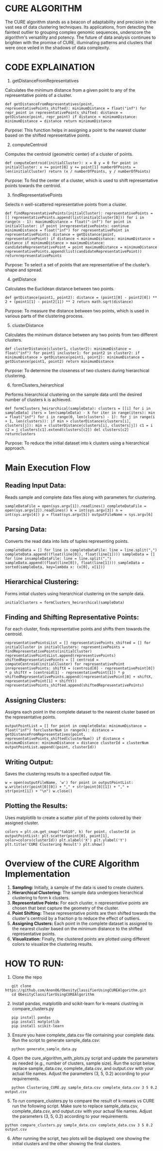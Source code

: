 # CURE ALGORITHM

The CURE algorithm stands as a beacon of adaptability and precision in the vast sea of data clustering techniques. Its applications, from detecting the faintest outlier to grouping complex genomic sequences, underscore the algorithm's versatility and potency. The future of data analysis continues to brighten with the promise of CURE, illuminating patterns and clusters that were once veiled in the shadows of data complexity.

# CODE EXPLAINATION

1. getDistanceFromRepresentatives

Calculates the minimum distance from a given point to any of the representative points of a cluster.

```
def getDistanceFromRepresentatives(point, representativePoints_shifted): minimumDistance = float("inf") for repr_point in representativePoints_shifted: distance = getDistance(point, repr_point) if distance < minimumDistance: minimumDistance = distance return minimumDistance
```

Purpose: This function helps in assigning a point to the nearest cluster based on the shifted representative points.

2. computeCentroid

Computes the centroid (geometric center) of a cluster of points.

    def computeCentroid(initialCluster): x = 0 y = 0 for point in initialCluster: x += point[0] y += point[1] numberOfPoints = len(initialCluster) return (x / numberOfPoints, y / numberOfPoints)

Purpose: To find the center of a cluster, which is used to shift representative points towards the centroid.

3. findRepresentativePoints

Selects n well-scattered representative points from a cluster.

    def findRepresentativePoints(initialCluster): representativePoints = [] representativePoints.append(list(initialCluster[0])) for i in range(n - 1): maximumDistance = float("-inf") for point in initialCluster: if point inrepresentativePoints: continue minimumDistance = float("inf") for representativePoint in representativePoints: distance = getDistance(point, representativePoint) if distance < minimumDistance: minimumDistance = distance if minimumDistance > maximumDistance: candidateRepresentativePoint = point maximumDistance = minimumDistance representativePoints.append(list(candidateRepresentativePoint)) returnrepresentativePoints

Purpose: To select a set of points that are representative of the cluster’s shape and spread.

4. getDistance

Calculates the Euclidean distance between two points.

    def getDistance(point1, point2): distance = (point1[0] - point2[0]) ** 2 + (point1[1] - point2[1]) ** 2 return math.sqrt(distance)

Purpose: To measure the distance between two points, which is used in various parts of the clustering process.

5. clusterDistance

Calculates the minimum distance between any two points from two different clusters.

    def clusterDistance(cluster1, cluster2): minimumDistance = float("inf") for point1 incluster1: for point2 in cluster2: if minimumDistance > getDistance(point1, point2): minimumDistance = getDistance(point1, point2) return minimumDistance

Purpose: To determine the closeness of two clusters during hierarchical clustering.

6. formClusters_heirarchical

Performs hierarchical clustering on the sample data until the desired number of clusters k is achieved.

    def formClusters_heirarchical(sampleData): clusters = [[i] for i in sampleData] iters = len(sampleData) - k for iter in range(iters): min = float("inf") for i in range(0, len(clusters) - 1): for j in range(i + 1, len(clusters)): if min > clusterDistance(clusters[i], clusters[j]): min = clusterDistance(clusters[i], clusters[j]) c1 = i c2 = j clusters[c1].extend(clusters[c2]) del clusters[c2] returnclusters

Purpose: To reduce the initial dataset into k clusters using a hierarchical approach.

# Main Execution Flow

## Reading Input Data:

Reads sample and complete data files along with parameters for clustering.

    sampleDataFile = open(sys.argv[1]).readlines() completeDataFile = open(sys.argv[2]).readlines() k = int(sys.argv[3]) n = int(sys.argv[4]) p = float(sys.argv[5]) outputFileName = sys.argv[6]

## Parsing Data:

Converts the read data into lists of tuples representing points.

    completeData = [] for line in completeDataFile: line = line.split(",") completeData.append((float(line[0]), float(line[1]))) sampleData = [] for line insampleDataFile: line = line.split(",") sampleData.append((float(line[0]), float(line[1]))) sampleData = sorted(sampleData, key=lambda x: (x[0], x[1]))

## Hierarchical Clustering:

Forms initial clusters using hierarchical clustering on the sample data.

    initialClusters = formClusters_heirarchical(sampleData)

## Finding and Shifting Representative Points:

For each cluster, finds representative points and shifts them towards the centroid.

    representativePointsList = [] representativePoints_shifted = [] for initialCluster in initialClusters: representivePoints = findRepresentativePoints(initialCluster) representativePointsList.append(representivePoints) shiftedRepresentativePoints = [] centroid = computeCentroid(initialCluster) for representativePoint inrepresentivePoints: shiftX = (centroid[0] - representativePoint[0]) * p shiftY = (centroid[1] - representativePoint[1]) * p shiftedRepresentativePoints.append((representativePoint[0] + shiftX, representativePoint[1] + shiftY)) representativePoints_shifted.append(shiftedRepresentativePoints)

## Assigning Clusters:

Assigns each point in the complete dataset to the nearest cluster based on the representative points.

    outputPointList = [] for point in completeData: minimumDistance = float("inf") forclusterNum in range(k): distance = getDistanceFromRepresentatives(point, representativePoints_shifted[clusterNum]) if distance < minimumDistance: minimumDistance = distance clusterId = clusterNum outputPointList.append((point, clusterId))

## Writing Output:

Saves the clustering results to a specified output file.

    w = open(outputFileName, 'w') for point in outputPointList: w.write(str(point[0][0]) + "," + str(point[0][1]) + "," + str(point[1]) + "\n") w.close()

## Plotting the Results:

Uses matplotlib to create a scatter plot of the points colored by their assigned cluster.

    colors = plt.cm.get_cmap("tab10", k) for point, clusterId in outputPointList: plt.scatter(point[0], point[1], color=colors(clusterId)) plt.xlabel('X') plt.ylabel('Y') plt.title('CURE Clustering Result') plt.show()

# Overview of the CURE Algorithm Implementation

1. **Sampling:** Initially, a sample of the data is used to create clusters.
2. **Hierarchical Clustering:** The sample data undergoes hierarchical clustering to form k clusters.
3. **Representative Points:** For each cluster, n representative points are chosen that best capture the geometry of the cluster.
4. **Point Shifting:** These representative points are then shifted towards the cluster's centroid by a fraction p to reduce the effect of outliers.
5. **Assigning Clusters:** Each point in the complete dataset is assigned to the nearest cluster based on the minimum distance to the shifted representative points.
6. **Visualization:** Finally, the clustered points are plotted using different colors to visualize the clustering results.

# HOW TO RUN:

1. Clone the repo

```
   git clone https://github.com/AnonO6/ObesityClassifierUsingCUREAlgorithm.git
   cd ObesityClassifierUsingCUREAlgorithm
```

2. Install pandas, matplotlib and scikit-learn for k-means clustring in compare_clusters.py

```
   pip install pandas
   pip install matplotlib
   pip install scikit-learn
```

3. Ensure you have complete_data.csv file containing your complete data. Run the script to generate sample_data.csv:

```
   python generate_sample_data.py
```

4. Open the cure_algorithm_with_plots.py script and update the parameters as needed (e.g., number of clusters, sample size). Run the script below, replace sample_data.csv, complete_data.csv, and output.csv with your actual file names.
   Adjust the parameters (3, 5, 0.2) according to your requirements.

```
   python Clustering_CURE.py sample_data.csv complete_data.csv 3 5 0.2 output.csv
```

5. To run compare_clusters.py to compare the result of k-means vs CURE run the following script. Make sure to replace sample_data.csv, complete_data.csv, and output.csv with your actual file names. Adjust the parameters (3, 5, 0.2) according to your requirements.

```
python compare_clusters.py sample_data.csv complete_data.csv 3 5 0.2 output.csv

```

6. After running the script, two plots will be displayed: one showing the initial clusters and the other showing the final clusters.
